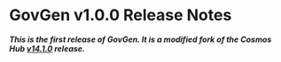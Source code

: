 # GovGen v1.0.0  Release Notes

***This is the first release of GovGen. It is a modified fork of the Cosmos Hub [v14.1.0](https://github.com/cosmos/gaia/releases/tag/v14.1.0) release.***
